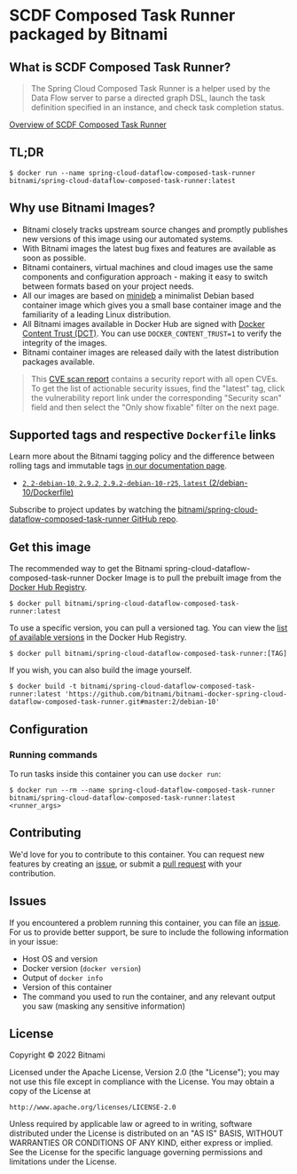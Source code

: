 # SCDF Composed Task Runner packaged by Bitnami

## What is SCDF Composed Task Runner?

> The Spring Cloud Composed Task Runner is a helper used by the Data Flow server to parse a directed graph DSL, launch the task definition specified in an instance, and check task completion status.

[Overview of SCDF Composed Task Runner](https://github.com/spring-cloud/spring-cloud-dataflow)



## TL;DR

```console
$ docker run --name spring-cloud-dataflow-composed-task-runner bitnami/spring-cloud-dataflow-composed-task-runner:latest
```

## Why use Bitnami Images?

* Bitnami closely tracks upstream source changes and promptly publishes new versions of this image using our automated systems.
* With Bitnami images the latest bug fixes and features are available as soon as possible.
* Bitnami containers, virtual machines and cloud images use the same components and configuration approach - making it easy to switch between formats based on your project needs.
* All our images are based on [minideb](https://github.com/bitnami/minideb) a minimalist Debian based container image which gives you a small base container image and the familiarity of a leading Linux distribution.
* All Bitnami images available in Docker Hub are signed with [Docker Content Trust (DCT)](https://docs.docker.com/engine/security/trust/content_trust/). You can use `DOCKER_CONTENT_TRUST=1` to verify the integrity of the images.
* Bitnami container images are released daily with the latest distribution packages available.


> This [CVE scan report](https://quay.io/repository/bitnami/spring-cloud-dataflow-composed-task-runner?tab=tags) contains a security report with all open CVEs. To get the list of actionable security issues, find the "latest" tag, click the vulnerability report link under the corresponding "Security scan" field and then select the "Only show fixable" filter on the next page.

## Supported tags and respective `Dockerfile` links

Learn more about the Bitnami tagging policy and the difference between rolling tags and immutable tags [in our documentation page](https://docs.bitnami.com/tutorials/understand-rolling-tags-containers/).


* [`2`, `2-debian-10`, `2.9.2`, `2.9.2-debian-10-r25`, `latest` (2/debian-10/Dockerfile)](https://github.com/bitnami/bitnami-docker-spring-cloud-dataflow-composed-task-runner/blob/2.9.2-debian-10-r25/2/debian-10/Dockerfile)

Subscribe to project updates by watching the [bitnami/spring-cloud-dataflow-composed-task-runner GitHub repo](https://github.com/bitnami/bitnami-docker-spring-cloud-dataflow-composed-task-runner).

## Get this image

The recommended way to get the Bitnami spring-cloud-dataflow-composed-task-runner Docker Image is to pull the prebuilt image from the [Docker Hub Registry](https://hub.docker.com/r/bitnami/spring-cloud-dataflow-composed-task-runner).

```console
$ docker pull bitnami/spring-cloud-dataflow-composed-task-runner:latest
```

To use a specific version, you can pull a versioned tag. You can view the [list of available versions](https://hub.docker.com/r/bitnami/spring-cloud-dataflow-composed-task-runner/tags/) in the Docker Hub Registry.

```console
$ docker pull bitnami/spring-cloud-dataflow-composed-task-runner:[TAG]
```

If you wish, you can also build the image yourself.

```console
$ docker build -t bitnami/spring-cloud-dataflow-composed-task-runner:latest 'https://github.com/bitnami/bitnami-docker-spring-cloud-dataflow-composed-task-runner.git#master:2/debian-10'
```

## Configuration

### Running commands

To run tasks inside this container you can use `docker run`:

```console
$ docker run --rm --name spring-cloud-dataflow-composed-task-runner bitnami/spring-cloud-dataflow-composed-task-runner:latest <runner_args>
```

## Contributing

We'd love for you to contribute to this container. You can request new features by creating an [issue](https://github.com/bitnami/bitnami-docker-spring-cloud-dataflow-composed-task-runner/issues), or submit a [pull request](https://github.com/bitnami/bitnami-docker-spring-cloud-dataflow-composed-task-runner/pulls) with your contribution.

## Issues

If you encountered a problem running this container, you can file an [issue](https://github.com/bitnami/bitnami-docker-spring-cloud-dataflow-composed-task-runner/issues/new). For us to provide better support, be sure to include the following information in your issue:

- Host OS and version
- Docker version (`docker version`)
- Output of `docker info`
- Version of this container
- The command you used to run the container, and any relevant output you saw (masking any sensitive information)

## License

Copyright &copy; 2022 Bitnami

Licensed under the Apache License, Version 2.0 (the "License");
you may not use this file except in compliance with the License.
You may obtain a copy of the License at

    http://www.apache.org/licenses/LICENSE-2.0

Unless required by applicable law or agreed to in writing, software
distributed under the License is distributed on an "AS IS" BASIS,
WITHOUT WARRANTIES OR CONDITIONS OF ANY KIND, either express or implied.
See the License for the specific language governing permissions and
limitations under the License.
